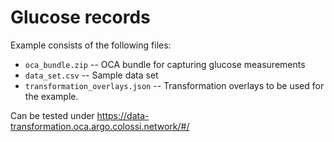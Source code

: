 # Glucose records

Example consists of the following files:
- `oca_bundle.zip` -- OCA bundle for capturing glucose measurements
- `data_set.csv` -- Sample data set
- `transformation_overlays.json` -- Transformation overlays to be used for the example.

Can be tested under https://data-transformation.oca.argo.colossi.network/#/
